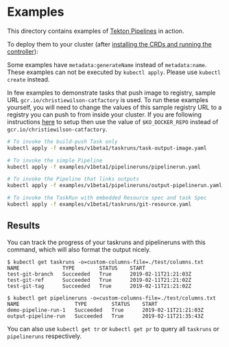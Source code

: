 # Examples

This directory contains examples of [Tekton Pipelines](../README.md) in action.

To deploy them to your cluster (after
[installing the CRDs and running the controller](../DEVELOPMENT.md#getting-started)):

Some examples have `metadata:generateName` instead of `metadata:name`.  These examples
can not be executed by `kubectl apply`.  Please use `kubectl create` instead.

In few examples to demonstrate tasks that push image to registry, sample URL
`gcr.io/christiewilson-catfactory` is used. To run these examples yourself, you
will need to change the values of this sample registry URL to a registry you can
push to from inside your cluster. If you are following instructions
[here](../DEVELOPMENT.md#getting-started) to setup then use the value of
`$KO_DOCKER_REPO` instead of `gcr.io/christiewilson-catfactory`.

```bash
# To invoke the build-push Task only
kubectl apply -f examples/v1beta1/taskruns/task-output-image.yaml

# To invoke the simple Pipeline
kubectl apply -f examples/v1beta1/pipelineruns/pipelinerun.yaml

# To invoke the Pipeline that links outputs
kubectl apply -f examples/v1beta1/pipelineruns/output-pipelinerun.yaml

# To invoke the TaskRun with embedded Resource spec and task Spec
kubectl apply -f examples/v1beta1/taskruns/git-resource.yaml
```

## Results

You can track the progress of your taskruns and pipelineruns with this command,
which will also format the output nicely.

```shell
$ kubectl get taskruns -o=custom-columns-file=./test/columns.txt
NAME              TYPE        STATUS    START
test-git-branch   Succeeded   True      2019-02-11T21:21:03Z
test-git-ref      Succeeded   True      2019-02-11T21:21:02Z
test-git-tag      Succeeded   True      2019-02-11T21:21:02Z
```

```shell
$ kubectl get pipelineruns -o=custom-columns-file=./test/columns.txt
NAME                  TYPE        STATUS    START
demo-pipeline-run-1   Succeeded   True      2019-02-11T21:21:03Z
output-pipeline-run   Succeeded   True      2019-02-11T21:35:43Z
```

You can also use `kubectl get tr` or `kubectl get pr` to query all `taskruns` or
`pipelineruns` respectively.
